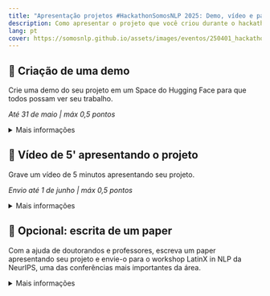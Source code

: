 ```yaml
---
title: "Apresentação projetos #HackathonSomosNLP 2025: Demo, vídeo e paper"
description: Como apresentar o projeto que você criou durante o hackathon.
lang: pt
cover: https://somosnlp.github.io/assets/images/eventos/250401_hackathon_sinfecha.jpg
---
```


## 🎥 Criação de uma demo

Crie uma demo do seu projeto em um Space do Hugging Face para que todos possam ver seu trabalho.

*Até 31 de maio | máx 0,5 pontos*

<details>
<summary>Mais informações</summary>

Diretrizes e material de apoio:
- Código de exemplo para criar uma demo no Hugging Face

Incentivos:
- Adicione até 0,5 pontos à pontuação total da sua equipe
- 2 ou 3 melhores demos = extensão de tempo ZeroGPU
- Necessário para considerar o projeto concluído e ser elegível para prêmios

Muito obrigado a:
- Hugging Face: ZeroGPU para demos

</details>

## 🎥 Vídeo de 5' apresentando o projeto

Grave um vídeo de 5 minutos apresentando seu projeto.

*Envio até 1 de junho | máx 0,5 pontos*

<details>
<summary>Mais informações</summary>

Diretrizes e material de apoio:
- Recomendações para criar uma apresentação

Incentivos:
- Adicione até 0,5 pontos à pontuação total da sua equipe
- Necessário pela Mistral para dar créditos à equipe vencedora
- Necessário para considerar o projeto concluído e ser elegível para prêmios

</details>

## 📝 Opcional: escrita de um paper

Com a ajuda de doutorandos e professores, escreva um paper apresentando seu projeto e envie-o para o workshop LatinX in NLP da NeurIPS, uma das conferências mais importantes da área.

<details>
<summary>Mais informações</summary>

Incentivos:
- Ganhe experiência em pesquisa
- Se seu paper for aceito, você terá a oportunidade de viajar para Vancouver para apresentá-lo!

Muito obrigado a:
- LatinX in AI: Mentorias para escrever papers

</details>
